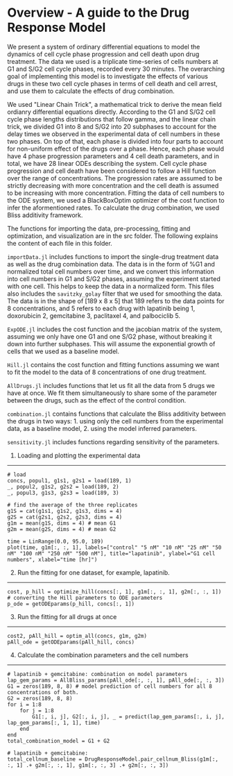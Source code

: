 **Overview** - A guide to the Drug Response Model
===============================================================================================

We present a system of ordinary differential equations to model the dynamics of cell cycle phase progression and cell death upon drug treatment. The data we used is a triplicate time-series of cells numbers at G1 and S/G2 cell cycle phases, recorded every 30 minutes. The overarching goal of implementing this model is to investigate the effects of various drugs in these two cell cycle phases in terms of cell death and cell arrest, and use them to calculate the effects of drug combination.

We used "Linear Chain Trick", a mathematical trick to derive the mean field ordianry differential equations directly. According to the G1 and S/G2 cell cycle phase lengths distributions that follow gamma, and the linear chain trick, we divided G1 into 8 and S/G2 into 20 subphases to account for the delay times we observed in the experimental data of cell numbers in these two phases. On top of that, each phase is divided into four parts to account for non-uniform effect of the drugs over a phase. Hence, each phase would have 4 phase progression parameters and 4 cell death parameters, and in total, we have 28 linear ODEs describing the system. Cell cycle phase progression and cell death have been considered to follow a Hill function over the range of concentrations. The progression rates are assumed to be strictly decreasing with more concentration and the cell death is assumed to be increasing with more concentration. Fitting the data of cell numbers to the ODE system, we used a BlackBoxOptim optimizer of the cost function to infer the aformentioned rates. To calculate the drug combination, we used Bliss additivity framework.

The functions for importing the data, pre-processing, fitting and optimization, and visualization are in the src folder. The following explains the content of each file in this folder.

`importData.jl` includes functions to import the single-drug treatment data as well as the drug combination data. The data is in the form of %G1 and normalized total cell numbers over time, and we convert this information into cell numbers in G1 and S/G2 phases, assuming the experiment started with one cell. This helps to keep the data in a normalized form. This files also includes the `savitzky_golay` filter that we used for smoothing the data.
The data is in the shape of [189 x 8 x 5] that 189 refers to the data points for 8 concentrations, and 5 refers to each drug with lapatinib being 1, doxorubicin 2, gemcitabine 3, paclitaxel 4, and palbociclib 5.

`ExpODE.jl` includes the cost function and the jacobian matrix of the system, assuming we only have one G1 and one S/G2 phase, without breaking it down into further subphases. This will assume the exponential growth of cells that we used as a baseline model.

`Hill.jl` contains the cost function and fitting functions assuming we want to fit the model to the data of 8 concentrations of one drug treatment.

`AllDrugs.jl` includes functions that let us fit all the data from 5 drugs we have at once. We fit them simultaneously to share some of the parameter between the drugs, such as the effect of the control condition.

`combination.jl` contains functions that calculate the Bliss additivity between the drugs in two ways: 1. using only the cell numbers from the experimental data, as a baseline model, 2. using the model inferred parameters.

`sensitivity.jl` includes functions regarding sensitivity of the parameters.


1. Loading and plotting the experimental data
---------------------------------------------

```
# load
concs, popul1, g1s1, g2s1 = load(189, 1)
_, popul2, g1s2, g2s2 = load(189, 2)
_, popul3, g1s3, g2s3 = load(189, 3)

# find the average of the three replicates
g1S = cat(g1s1, g1s2, g1s3, dims = 4)
g2S = cat(g2s1, g2s2, g2s3, dims = 4)
g1m = mean(g1S, dims = 4) # mean G1
g2m = mean(g2S, dims = 4) # mean G2

time = LinRange(0.0, 95.0, 189)
plot(time, g1m[:, :, 1], labels=["control" "5 nM" "10 nM" "25 nM" "50 nM" "100 nM" "250 nM" "500 nM"], title="lapatinib", ylabel="G1 cell numbers", xlabel="time [hr]")
```


2. Run the fitting for one dataset, for example, lapatinib.
-----------------------------------------------------------

```
cost, p_hill = optimize_hill(concs[:, 1], g1m[:, :, 1], g2m[:, :, 1])
# converting the Hill parameters to ODE parameters
p_ode = getODEparams(p_hill, concs[:, 1])
```


3. Run the fitting for all drugs at once
----------------------------------------

```
cost2, pAll_hill = optim_all(concs, g1m, g2m)
pAll_ode = getODEparams(pAll_hill, concs)
```


4. Calculate the combination parameters and the cell numbers
------------------------------------------------------------

```
# lapatinib + gemcitabine: combination on model parameters
lap_gem_params = AllBliss_params(pAll_ode[:, :, 1], pAll_ode[:, :, 3])
G1 = zeros(189, 8, 8) # model prediction of cell numbers for all 8 concentrations of both.
G2 = zeros(189, 8, 8)
for i = 1:8
    for j = 1:8
        G1[:, i, j], G2[:, i, j], _ = predict(lap_gem_params[:, i, j], lap_gem_params[:, 1, 1], time)
    end
end
total_combination_model = G1 + G2

# lapatinib + gemcitabine:
total_cellnum_baseline = DrugResponseModel.pair_cellnum_Bliss(g1m[:, :, 1] .+ g2m[:, :, 1], g1m[:, :, 3] .+ g2m[:, :, 3])
```